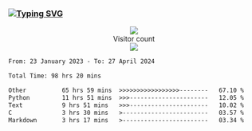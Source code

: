 ### <a href="https://git.io/typing-svg"><img src="https://readme-typing-svg.herokuapp.com?font=Fira+Code&pause=1000&width=435&lines=+Hi+%F0%9F%91%8B+There+is+Chenghow" alt="Typing SVG" /></a>
<p align="center"> 
  <img src="https://github-readme-stats.vercel.app/api?username=chenghow&show_icons=true"><br>
  Visitor count<br>
  <img src="https://profile-counter.glitch.me/chenghow/count.svg">
</p>

<!--START_SECTION:waka-->

```txt
From: 23 January 2023 - To: 27 April 2024

Total Time: 98 hrs 20 mins

Other          65 hrs 59 mins  >>>>>>>>>>>>>>>>>--------   67.10 %
Python         11 hrs 51 mins  >>>----------------------   12.05 %
Text           9 hrs 51 mins   >>>----------------------   10.02 %
C              3 hrs 30 mins   >------------------------   03.57 %
Markdown       3 hrs 17 mins   >------------------------   03.34 %
```

<!--END_SECTION:waka-->
